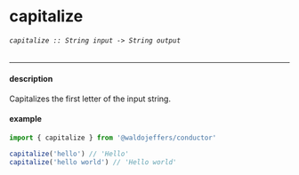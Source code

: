 # capitalize

###### `capitalize :: String input -> String output`

---

#### description
Capitalizes the first letter of the input string.

#### example
```js
import { capitalize } from '@waldojeffers/conductor'

capitalize('hello') // 'Hello'
capitalize('hello world') // 'Hello world'
```
